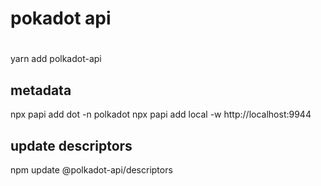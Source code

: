 # pokadot api

#

yarn add polkadot-api

## metadata

npx papi add dot -n polkadot
npx papi add local -w http://localhost:9944

## update descriptors

npm update @polkadot-api/descriptors
